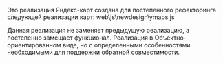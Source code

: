 Это реализация Яндекс-карт создана для постепенного рефакторинга следующей реализации карт: web\js\newdesign\ymaps.js

Данная реализация не заменяет предыдущую реализацию, а постепенно замещает функционал.
Реализация в Объектно-ориентированном виде, но с определенными особенностями необходимыми для поддержки обратной совместимости.
